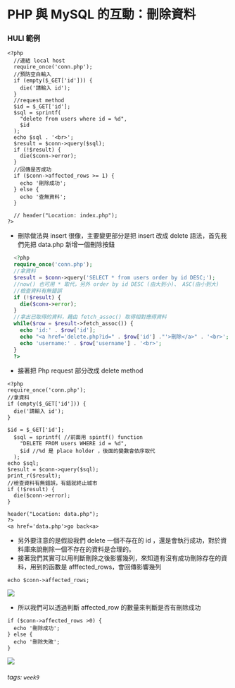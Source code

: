 # PHP 與 MySQL 的互動：刪除資料
### HULI 範例
```php=
<?php
  //連結 local host
  require_once('conn.php');
  //預防空白輸入
  if (empty($_GET['id'])) {
    die('請輸入 id');
  }
  //request method
  $id = $_GET['id'];
  $sql = sprintf(
    "delete from users where id = %d",
    $id
  );
  echo $sql . '<br>';
  $result = $conn->query($sql);
  if (!$result) {
    die($conn->error);
  }
  //回傳是否成功
  if ($conn->affected_rows >= 1) {
    echo '刪除成功';
  } else {
    echo '查無資料';
  }

  // header("Location: index.php");
?>
```

- 刪除做法與 insert 很像，主要變更部分是把 insert 改成 delete 語法，首先我們先把 data.php 新增一個刪除按鈕
```php
  <?php
  require_once('conn.php');
  //拿資料
  $result = $conn->query('SELECT * from users order by id DESC;'); 
  //now() 也可用 * 取代，另外 order by id DESC (由大到小)、 ASC(由小到大)
  //檢查資料有無錯誤
  if (!$result) {
    die($conn->error);
  }
  //拿出已取得的資料，藉由 fetch_assoc() 取得相對應得資料
  while($row = $result->fetch_assoc()) {
    echo 'id:' . $row['id'];
    echo "<a href='delete.php?id=" . $row['id'] ."'>刪除</a>" . '<br>';
    echo 'username:' . $row['username'] . '<br>';
  }
  ?>
  ```
- 接著把 Php request 部分改成 delete method
```php=
<?php
require_once('conn.php');
//拿資料
if (empty($_GET['id'])) {
  die('請輸入 id');
}

$id = $_GET['id'];
  $sql = sprintf( //前面用 spintf() function
    "DELETE FROM users WHERE id = %d", 
    $id //%d 是 place holder ，後面的變數會依序取代
  );
echo $sql;
$result = $conn->query($sql);
print_r($result);
//檢查資料有無錯誤，有錯就終止城市
if (!$result) {
  die($conn->error);
}

header("Location: data.php");
?>
<a href='data.php'>go back<a>
```
- 另外要注意的是假設我們 delete 一個不存在的 id ，還是會執行成功，對於資料庫來說刪除一個不存在的資料是合理的。
- 接著我們其實可以用判斷刪除之後影響幾列，來知道有沒有成功刪除存在的資料，用到的函數是 afffected_rows，會回傳影響幾列
```php=
echo $conn->affected_rows;
```
![](https://i.imgur.com/CCAPlVy.png)
- 所以我們可以透過判斷 affected_row 的數量來判斷是否有刪除成功
```php=
if ($conn->affected_rows >0) {
  echo '刪除成功';
} else {
  echo '刪除失敗';
}
```
![](https://i.imgur.com/HPcg1vw.png)

###### tags: `week9`

